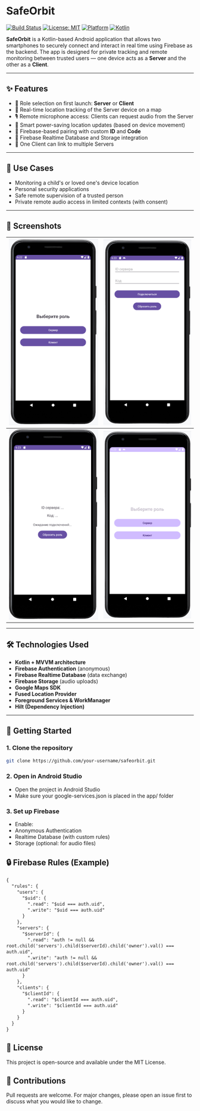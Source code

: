 # SafeOrbit

[![Build Status](https://img.shields.io/badge/build-passing-brightgreen)](https://github.com/your-username/safeorbit/actions)
[![License: MIT](https://img.shields.io/badge/license-MIT-blue.svg)](LICENSE)
[![Platform](https://img.shields.io/badge/platform-Android-green.svg)](https://developer.android.com/)
[![Kotlin](https://img.shields.io/badge/language-Kotlin-orange.svg)](https://kotlinlang.org/)


**SafeOrbit** is a Kotlin-based Android application that allows two smartphones to securely connect and interact in real time using Firebase as the backend. The app is designed for private tracking and remote monitoring between trusted users — one device acts as a **Server** and the other as a **Client**.

---

## ✨ Features

- 🔐 Role selection on first launch: **Server** or **Client**
- 📍 Real-time location tracking of the Server device on a map
- 🎙️ Remote microphone access: Clients can request audio from the Server
- 🔋 Smart power-saving location updates (based on device movement)
- 🔗 Firebase-based pairing with custom **ID** and **Code**
- 📁 Firebase Realtime Database and Storage integration
- 👥 One Client can link to multiple Servers

---

## 📲 Use Cases

- Monitoring a child's or loved one's device location
- Personal security applications
- Safe remote supervision of a trusted person
- Private remote audio access in limited contexts (with consent)

---

## 📸 Screenshots

| ![](images/screenshot1.png) | ![](images/screenshot2.png) |
|-----------------------------|-----------------------------|
| ![](images/screenshot3.png) | ![](images/screenshot4.png) |

---

## 🛠️ Technologies Used

- **Kotlin + MVVM architecture**
- **Firebase Authentication** (anonymous)
- **Firebase Realtime Database** (data exchange)
- **Firebase Storage** (audio uploads)
- **Google Maps SDK**
- **Fused Location Provider**
- **Foreground Services & WorkManager**
- **Hilt (Dependency Injection)**

---

## 🚀 Getting Started

### 1. Clone the repository

```bash
git clone https://github.com/your-username/safeorbit.git
```

### 2. Open in Android Studio
- Open the project in Android Studio
- Make sure your google-services.json is placed in the app/ folder

### 3. Set up Firebase
- Enable:
- Anonymous Authentication
- Realtime Database (with custom rules)
- Storage (optional: for audio files)

## 🔒 Firebase Rules (Example)
```
{
  "rules": {
    "users": {
      "$uid": {
        ".read": "$uid === auth.uid",
        ".write": "$uid === auth.uid"
      }
    },
    "servers": {
      "$serverId": {
        ".read": "auth != null && root.child('servers').child($serverId).child('owner').val() === auth.uid",
        ".write": "auth != null && root.child('servers').child($serverId).child('owner').val() === auth.uid"
      }
    },
    "clients": {
      "$clientId": {
        ".read": "$clientId === auth.uid",
        ".write": "$clientId === auth.uid"
      }
    }
  }
}

```

## 📄 License
This project is open-source and available under the MIT License.

## 🙌 Contributions
Pull requests are welcome. For major changes, please open an issue first to discuss what you would like to change.